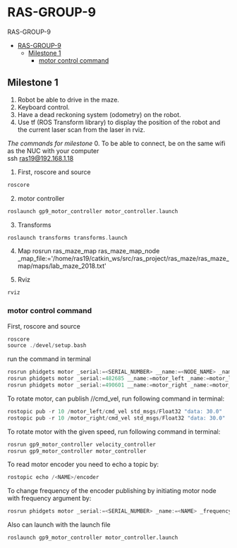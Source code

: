 # RAS-GROUP-9
RAS-GROUP-9

* [RAS-GROUP-9](#ras-group-9)
    * [Milestone 1](#milestone-1)
        * [motor control command](#motor-control-command)

## Milestone 1

1. Robot be able to drive in the maze.  
2. Keyboard control.  
3. Have a dead reckoning system (odometry) on the robot. 
4. Use tf (ROS Transform library) to display the position of the robot 
and the current laser scan from the laser in rviz. 

*The commands for milestone*
0. To be able to connect, be on the same wifi as the NUC with your computer  
ssh ras19@192.168.1.18

1. First, roscore and source
``` c++
roscore  
```
2. motor controller
``` c++
roslaunch gp9_motor_controller motor_controller.launch 
```
3. Transforms
``` c++
roslaunch transforms transforms.launch 
```
4. Map
rosrun ras_maze_map ras_maze_map_node _map_file:='/home/ras19/catkin_ws/src/ras_project/ras_maze/ras_maze_map/maps/lab_maze_2018.txt'

5. Rviz
``` c++
rviz
```


### motor control command
First, roscore and source
``` c++
roscore  
source ./devel/setup.bash  
```
run the command in terminal
``` c++
rosrun phidgets motor _serial:=<SERIAL_NUMBER> __name:=<NODE_NAME> _name:=<NAME>
rosrun phidgets motor _serial:=482685 __name:=motor_left _name:=motor_left
rosrun phidgets motor _serial:=490601 __name:=motor_right _name:=motor_right 
```
To rotate motor, can publish /<NAME>/cmd_vel, run following command in terminal:
``` c++
rostopic pub -r 10 /motor_left/cmd_vel std_msgs/Float32 "data: 30.0"     
rostopic pub -r 10 /motor_right/cmd_vel std_msgs/Float32 "data: 30.0"   
```
To rotate motor with the given speed, run following command in terminal:
``` c++
rosrun gp9_motor_controller velocity_controller 
rosrun gp9_motor_controller motor_controller 
```
To read motor encoder you need to echo a topic by:
``` c++
rostopic echo /<NAME>/encoder
```
To change frequency of the encoder publishing by initiating motor node with frequency argument by:
``` c++
rosrun phidgets motor _serial:=<SERIAL_NUMBER> _name:=<NAME> _frequency:=<FREQUENCY>
```
Also can launch with the launch file
``` 
roslaunch gp9_motor_controller motor_controller.launch 
```
